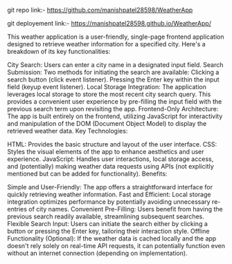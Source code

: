 git repo link:- https://github.com/manishpatel28598/WeatherApp


git deployement link:-  https://manishpatel28598.github.io/WeatherApp/


This weather application is a user-friendly, single-page frontend application designed to retrieve weather information for a specified city. Here's a breakdown of its key functionalities:

City Search: Users can enter a city name in a designated input field.
Search Submission: Two methods for initiating the search are available:
Clicking a search button (click event listener).
Pressing the Enter key within the input field (keyup event listener).
Local Storage Integration: The application leverages local storage to store the most recent city search query. This provides a convenient user experience by pre-filling the input field with the previous search term upon revisiting the app.
Frontend-Only Architecture: The app is built entirely on the frontend, utilizing JavaScript for interactivity and manipulation of the DOM (Document Object Model) to display the retrieved weather data.
Key Technologies:

HTML: Provides the basic structure and layout of the user interface.
CSS: Styles the visual elements of the app to enhance aesthetics and user experience.
JavaScript: Handles user interactions, local storage access, and (potentially) making weather data requests using APIs (not explicitly mentioned but can be added for functionality).
Benefits:

Simple and User-Friendly: The app offers a straightforward interface for quickly retrieving weather information.
Fast and Efficient: Local storage integration optimizes performance by potentially avoiding unnecessary re-entries of city names.
Convenient Pre-Filling: Users benefit from having the previous search readily available, streamlining subsequent searches.
Flexible Search Input: Users can initiate the search either by clicking a button or pressing the Enter key, tailoring their interaction style.
Offline Functionality (Optional): If the weather data is cached locally and the app doesn't rely solely on real-time API requests, it can potentially function even without an internet connection (depending on implementation).
